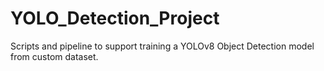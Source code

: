 # YOLO_Detection_Project
Scripts and pipeline to support training a YOLOv8 Object Detection model from custom dataset. 
